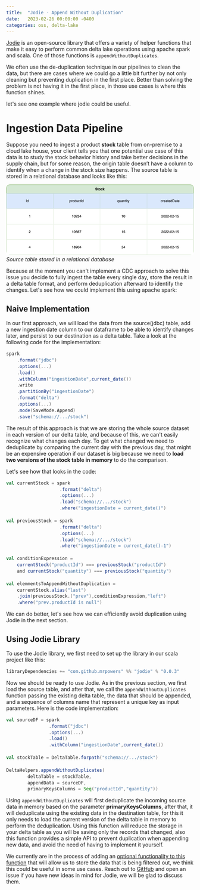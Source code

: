 ```yaml
---
title:  "Jodie - Append Without Duplication"
date:   2023-02-26 00:00:00 -0400
categories: oss, delta-lake
---
```


[Jodie](https://github.com/MrPowers/jodie) is an open-source library that offers a variety of helper functions that make it easy to perform common delta lake operations using apache spark and scala. One of those functions is `appendWithoutDuplicates`. 

We often use the de-duplication technique in our pipelines to clean the data, but there are cases where we could go a little bit further by not only cleaning but preventing duplication in the first place. Better than solving the problem is not having it in the first place, in those use cases is where this function shines. 

let's see one example where jodie could be useful.

# Ingestion Data Pipeline

Suppose you need to ingest a product **stock** table from on-premise to a cloud lake house, your client tells you that one potential use case of this data is to study the stock behavior history and take better decisions in the supply chain, but for some reason, the origin table doesn’t have a column to identify when a change in the stock size happens. The source table is stored in a relational database and looks like this:


![jodie-table](/assets/images/jodie-table-1.png)
*Source table stored in a relational database* 

Because at the moment you can't implement a CDC approach to solve this issue you decide to fully ingest the table every single day, store the result in a delta table format, and perform deduplication afterward to identify the changes. Let's see how we could implement this using apache spark:

## Naive Implementation

In our first approach, we will load the data from the source(jdbc) table, add a new ingestion date column to our dataframe to be able to identify changes later, and persist to our destination as a delta table. Take a look at the following code for the implementation:

```scala
spark
    .format("jdbc")
    .options(...)
    .load()
    .withColumn("ingestionDate",current_date())
    .write
    .partitionBy("ingestionDate")
    .format("delta")
    .options(...)
    .mode(SaveMode.Append)
    .save("schema://.../stock")
```

The result of this approach is that we are storing the whole source dataset in each version of our delta table, and because of this, we can't easily recognize what changes each day. To get what changed we need to deduplicate by comparing the current day with the previous day, that might be an expensive operation if our dataset is big because we need to **load two versions of the stock table in memory** to do the comparison.

 Let's see how that looks in the code:

```scala
val currentStock = spark
                    .format("delta")
                    .options(...)
                    .load("schema://.../stock")
                    .where("ingestionDate = current_date()")

val previousStock = spark
                    .format("delta")
                    .options(...)
                    .load("schema://.../stock")
                    .where("ingestionDate = current_date()-1")

val conditionExpression = 
    currentStock("productId") === previousStock("productId") 
    and currentStock("quantity") === previousStock("quantity")

val elemmentsToAppendWithoutDuplication = 
    currentStock.alias("last")
    .join(previousStock.("prev"),conditionExpression,"left")
    .where("prev.productId is null")                                    

```

We can do better, let's see how we can efficiently avoid duplication using Jodie in the next section.


## Using Jodie Library

To use the Jodie library, we first need to set up the library in our scala project like this:

```scala
libraryDependencies += "com.github.mrpowers" %% "jodie" % "0.0.3"
```
Now we should be ready to use Jodie. As in the previous section, we first load the source table, and after that, we call the `appendWithoutDuplicates` function passing the existing delta table, the data that should be appended, and a sequence of columns name that represent a unique key as input parameters. Here is the code implementation:

```scala
val sourceDF = spark
                .format("jdbc")
                .options(...)
                .load()
                .withColumn("ingestionDate",current_date())

val stockTable = DeltaTable.forpath("schema://.../stock")            

DeltaHelpers.appendWithoutDuplicates(
        deltaTable = stockTable,
        appendData = sourceDF,
        primaryKeysColumns = Seq("productId","quantity"))
```

Using `appendWithoutDuplicates` will first deduplicate the incoming source data in memory based on the parameter **primaryKeysColumns**, after that, it will deduplicate using the existing data in the destination table, for this it only needs to load the current version of the delta table in memory to perform the deduplication. Using this function will reduce the storage in your delta table as you will be saving only the records that changed, also this function provides a simple API to prevent duplication when appending new data, and avoid the need of having to implement it yourself. 

We currently are in the process of adding an [optional functionality to this function](https://github.com/MrPowers/jodie/issues/49) that will allow us to store the data that is being filtered out, we think this could be useful in some use cases. Reach out to [GitHub](https://github.com/MrPowers/jodie) and open an issue if you have new ideas in mind for Jodie, we will be glad to discuss them.